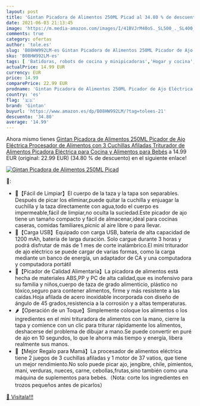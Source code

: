 ```yaml
---
layout: post
title: 'Gintan Picadora de Alimentos 250ML Picad al 34.80 % de descuento'
date: 2021-06-03 21:13:45
image: 'https://m.media-amazon.com/images/I/41BVJrM40oS._SL500_._SL400_.jpg'
comments: true
category: ofertas
author: 'tole.es'
slug: 'B08HW992LM-es Gintan Picadora de Alimentos 250ML Picador de Ajo...'
sku: 'B08HW992LM-es'
tags: [ 'Batidoras, robots de cocina y minipicadoras','Hogar y cocina','Minipicadoras','Pequeño electrodoméstico','Robots de cocina y minipicadoras','bebés','gintan', ]
actualPrice: 14.99 EUR
currency: EUR
price: 14.99
comparePrice: 22.99 EUR
prodname: 'Gintan Picadora de Alimentos 250ML Picador de Ajo Eléctrica Procesador de Alimentos con 3 Cuchillas Afiladas Triturador de Alimentos Picadora Eléctrica para Cocina y Alimentos para Bebés'
country: 'es'
flag: '🇪🇸'
brand: 'Gintan'
buyurl: 'https://www.amazon.es/dp/B08HW992LM/?tag=tolees-21'
descuento: '34.80'
average: '14.99'
---
```


Ahora mismo tienes [Gintan Picadora de Alimentos 250ML Picador de Ajo Eléctrica Procesador de Alimentos con 3 Cuchillas Afiladas Triturador de Alimentos Picadora Eléctrica para Cocina y Alimentos para Bebés](https://www.amazon.es/dp/B08HW992LM/?tag=tolees-21) a 14.99 EUR (original: 22.99 EUR) (34.80 %  de descuento) en el siguiente enlace!

[![Gintan Picadora de Alimentos 250ML Picad](https://m.media-amazon.com/images/I/41BVJrM40oS._SL500_._SL400_.jpg)](https://www.amazon.es/dp/B08HW992LM/?tag=tolees-21)

🔎:

- 🥦【Fácil de Limpiar】El cuerpo de la taza y la tapa son separables. Después de picar los eliminar,puede quitar la cuchilla y enjuagar la cuchilla y la taza directamente con agua,todo el cuerpo es impermeable,fácil de limpiar,no oculta la suciedad.Este picador de ajo tiene un tamaño compacto y fácil de almacenar,ideal para cocinas caseras, comidas familiares,picnic al aire libre o para llevar.
- 🥕【Carga USB】Equipado con carga USB, batería de alta capacidad de 1200 mAh, batería de larga duración. Solo cargue durante 3 horas y podrá disfrutar de más de 1 mes de corte inalámbrico.El mini triturador de ajo eléctrico se puede cargar de varias formas, como la carga mediante un banco de energía, un adaptador de CA y una computadora y computadora portátil
- 🌽【Picador de Calidad Alimentaria】La picadora de alimentos está hecha de materiales ABS,PP y PC de alta calidad,que es inofensivo para su familia y niños,cuerpo de taza de grado alimenticio, plástico no tóxico,seguro para contener alimentos, firme y más resistente a las caídas.Hoja afilada de acero inoxidable incorporada con diseño de ángulo de 45 grados,resistencia a la corrosión y a altas temperaturas.
- 🌶【Operación de un Toque】Simplemente coloque los alimentos o los ingredientes en el mini trituradora de alimentos con la mano, cierre la tapa y comience con un clic para triturar rápidamente los alimentos, deshacerse del problema de dibujar a mano.Se puede convertir en puré de ajo en 10 segundos, lo que le ahorra más tiempo y energía, libera realmente sus manos.
- 🧄【Mejor Regalo para Mamá】La procesador de alimentos eléctrica tiene 2 juegos de 3 cuchillas afiladas y 1 motor de 37 vatios, que tiene un mejor rendimiento.No solo puede picar ajo, jengibre, chile, pimientos, maní, verduras, nueces, carne, cebollas,frutas,sino también como una máquina de suplementos para bebés.（Nota: corte los ingredientes en trozos pequeños antes de picarlos）

[🛒 Visítala!!!](https://www.amazon.es/dp/B08HW992LM/?tag=tolees-21)
